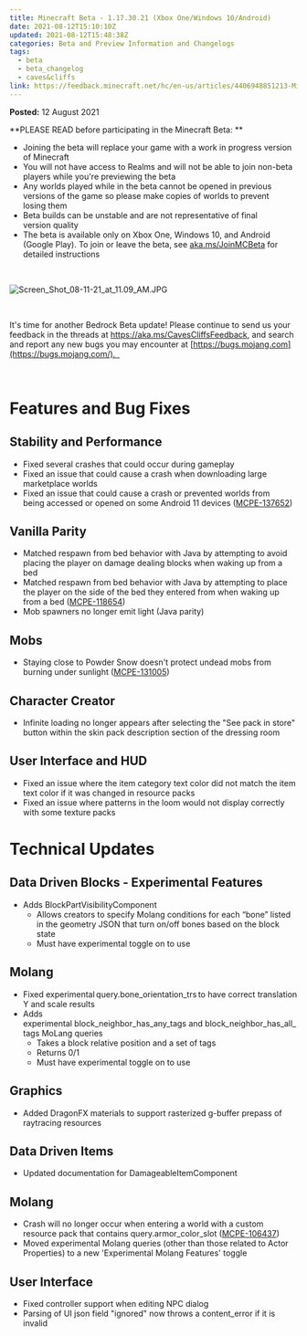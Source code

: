 ```yaml
---
title: Minecraft Beta - 1.17.30.21 (Xbox One/Windows 10/Android)
date: 2021-08-12T15:10:10Z
updated: 2021-08-12T15:48:38Z
categories: Beta and Preview Information and Changelogs
tags:
  - beta
  - beta_changelog
  - caves&cliffs
link: https://feedback.minecraft.net/hc/en-us/articles/4406948851213-Minecraft-Beta-1-17-30-21-Xbox-One-Windows-10-Android-
---
```


**Posted:** 12 August 2021

**PLEASE READ before participating in the Minecraft Beta: **

- Joining the beta will replace your game with a work in progress version of Minecraft 
- You will not have access to Realms and will not be able to join non-beta players while you're previewing the beta
- Any worlds played while in the beta cannot be opened in previous versions of the game so please make copies of worlds to prevent losing them 
- Beta builds can be unstable and are not representative of final version quality 
- The beta is available only on Xbox One, Windows 10, and Android (Google Play). To join or leave the beta, see [aka.ms/JoinMCBeta](https://aka.ms/JoinMCBeta) for detailed instructions

 

![Screen_Shot_08-11-21_at_11.09_AM.JPG](https://feedback.minecraft.net/hc/article_attachments/4406956022669/Screen_Shot_08-11-21_at_11.09_AM.JPG)

 

It's time for another Bedrock Beta update! Please continue to send us your feedback in the threads at <https://aka.ms/CavesCliffsFeedback>, and search and report any new bugs you may encounter at [https://bugs.mojang.com](https://bugs.mojang.com/).  

 

# Features and Bug Fixes 

## Stability and Performance 

- Fixed several crashes that could occur during gameplay 
- Fixed an issue that could cause a crash when downloading large marketplace worlds  
- Fixed an issue that could cause a crash or prevented worlds from being accessed or opened on some Android 11 devices ([MCPE-137652](https://bugs.mojang.com/browse/MCPE-137652)) 

## Vanilla Parity 

- Matched respawn from bed behavior with Java by attempting to avoid placing the player on damage dealing blocks when waking up from a bed 
- Matched respawn from bed behavior with Java by attempting to place the player on the side of the bed they entered from when waking up from a bed ([MCPE-118654](https://bugs.mojang.com/browse/MCPE-118654))  
- Mob spawners no longer emit light (Java parity) 

## Mobs 

- Staying close to Powder Snow doesn't protect undead mobs from burning under sunlight ([MCPE-131005](https://bugs.mojang.com/browse/MCPE-131005))  

## Character Creator 

- Infinite loading no longer appears after selecting the "See pack in store" button within the skin pack description section of the dressing room  

## User Interface and HUD 

- Fixed an issue where the item category text color did not match the item text color if it was changed in resource packs  
- Fixed an issue where patterns in the loom would not display correctly with some texture packs  

# Technical Updates 

## Data Driven Blocks - Experimental Features 

- Adds BlockPartVisibilityComponent  
  - Allows creators to specify Molang conditions for each “bone” listed in the geometry JSON that turn on/off bones based on the block state 
  - Must have experimental toggle on to use 

## Molang 

- Fixed experimental query.bone_orientation_trs to have correct translation Y and scale results  
- Adds experimental block_neighbor_has_any_tags and block_neighbor_has_all_tags MoLang queries  
  - Takes a block relative position and a set of tags 
  - Returns 0/1 
  - Must have experimental toggle on to use 

## Graphics 

- Added DragonFX materials to support rasterized g-buffer prepass of raytracing resources  

## Data Driven Items 

- Updated documentation for DamageableItemComponent  

## Molang 

- Crash will no longer occur when entering a world with a custom resource pack that contains query.armor_color_slot ([MCPE-106437](https://bugs.mojang.com/browse/MCPE-106437))  
- Moved experimental Molang queries (other than those related to Actor Properties) to a new 'Experimental Molang Features' toggle  

## User Interface 

- Fixed controller support when editing NPC dialog  
- Parsing of UI json field "ignored" now throws a content_error if it is invalid
